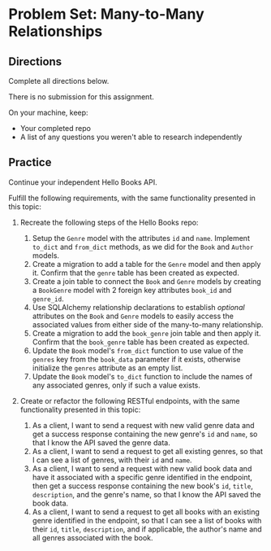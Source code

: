 # Problem Set: Many-to-Many Relationships

## Directions

Complete all directions below.

There is no submission for this assignment.

On your machine, keep:

- Your completed repo
- A list of any questions you weren't able to research independently

## Practice

Continue your independent Hello Books API.

Fulfill the following requirements, with the same functionality presented in this topic:

1. Recreate the following steps of the Hello Books repo:
   1. Setup the `Genre` model with the attributes `id` and `name`. Implement `to_dict` and `from_dict` methods, as we did for the `Book` and `Author` models.
   2. Create a migration to add a table for the `Genre` model and then apply it. Confirm that the `genre` table has been created as expected.
   3. Create a join table to connect the `Book` and `Genre` models by creating a `BookGenre` model with 2 foreign key attributes `book_id` and `genre_id`.
   4. Use SQLAlchemy relationship declarations to establish _optional_ attributes on the `Book` and `Genre` models to easily access the associated values from either side of the many-to-many relationship.
   5. Create a migration to add the `book_genre` join table and then apply it. Confirm that the `book_genre` table has been created as expected.
   6. Update the `Book` model's `from_dict` function to use value of the `genres` key from the `book_data` parameter if it exists, otherwise initialize the `genres` attribute as an empty list.
   7. Update the `Book` model's `to_dict` function to include the names of any associated genres, only if such a value exists.

2. Create or refactor the following RESTful endpoints, with the same functionality presented in this topic:
   1. As a client, I want to send a request with new valid genre data and get a success response containing the new genre's `id` and `name`, so that I know the API saved the genre data.
   2. As a client, I want to send a request to get all existing genres, so that I can see a list of genres, with their `id` and `name`.
   3. As a client, I want to send a request with new valid book data and have it associated with a specific genre identified in the endpoint, then get a success response containing the new book's `id`, `title`, `description`, and the genre's name, so that I know the API saved the book data.
   4. As a client, I want to send a request to get all books with an existing genre identified in the endpoint, so that I can see a list of books with their `id`, `title`, `description`, and if applicable, the author's name and all genres associated with the book.
